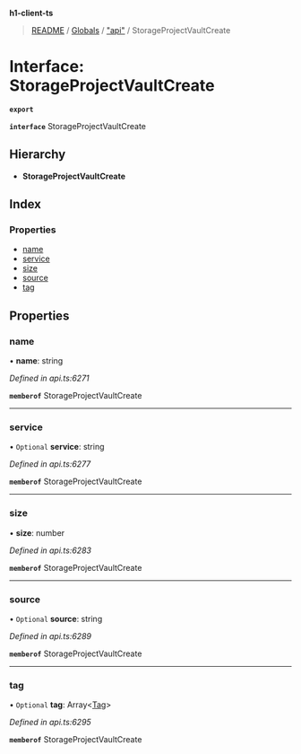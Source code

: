 **h1-client-ts**

> [README](../README.md) / [Globals](../globals.md) / ["api"](../modules/_api_.md) / StorageProjectVaultCreate

# Interface: StorageProjectVaultCreate

**`export`** 

**`interface`** StorageProjectVaultCreate

## Hierarchy

* **StorageProjectVaultCreate**

## Index

### Properties

* [name](_api_.storageprojectvaultcreate.md#name)
* [service](_api_.storageprojectvaultcreate.md#service)
* [size](_api_.storageprojectvaultcreate.md#size)
* [source](_api_.storageprojectvaultcreate.md#source)
* [tag](_api_.storageprojectvaultcreate.md#tag)

## Properties

### name

•  **name**: string

*Defined in api.ts:6271*

**`memberof`** StorageProjectVaultCreate

___

### service

• `Optional` **service**: string

*Defined in api.ts:6277*

**`memberof`** StorageProjectVaultCreate

___

### size

•  **size**: number

*Defined in api.ts:6283*

**`memberof`** StorageProjectVaultCreate

___

### source

• `Optional` **source**: string

*Defined in api.ts:6289*

**`memberof`** StorageProjectVaultCreate

___

### tag

• `Optional` **tag**: Array\<[Tag](_api_.tag.md)>

*Defined in api.ts:6295*

**`memberof`** StorageProjectVaultCreate
